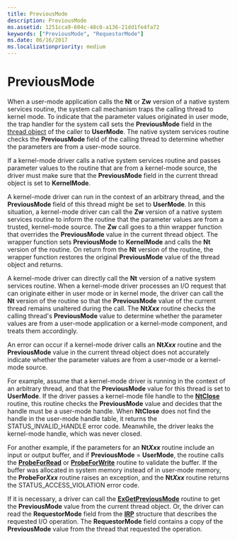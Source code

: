 ```yaml
---
title: PreviousMode
description: PreviousMode
ms.assetid: 1251cca9-604c-48c0-a136-21dd1fe4fa72
keywords: ["PreviousMode", "RequestorMode"]
ms.date: 06/16/2017
ms.localizationpriority: medium
---
```


# PreviousMode


When a user-mode application calls the **Nt** or **Zw** version of a native system services routine, the system call mechanism traps the calling thread to kernel mode. To indicate that the parameter values originated in user mode, the trap handler for the system call sets the **PreviousMode** field in the [thread object](introduction-to-thread-objects.md) of the caller to **UserMode**. The native system services routine checks the **PreviousMode** field of the calling thread to determine whether the parameters are from a user-mode source.

If a kernel-mode driver calls a native system services routine and passes parameter values to the routine that are from a kernel-mode source, the driver must make sure that the **PreviousMode** field in the current thread object is set to **KernelMode**.

A kernel-mode driver can run in the context of an arbitrary thread, and the **PreviousMode** field of this thread might be set to **UserMode**. In this situation, a kernel-mode driver can call the **Zw** version of a native system services routine to inform the routine that the parameter values are from a trusted, kernel-mode source. The **Zw** call goes to a thin wrapper function that overrides the **PreviousMode** value in the current thread object. The wrapper function sets **PreviousMode** to **KernelMode** and calls the **Nt** version of the routine. On return from the **Nt** version of the routine, the wrapper function restores the original **PreviousMode** value of the thread object and returns.

A kernel-mode driver can directly call the **Nt** version of a native system services routine. When a kernel-mode driver processes an I/O request that can originate either in user mode or in kernel mode, the driver can call the **Nt** version of the routine so that the **PreviousMode** value of the current thread remains unaltered during the call. The **Nt*Xxx*** routine checks the calling thread's **PreviousMode** value to determine whether the parameter values are from a user-mode application or a kernel-mode component, and treats them accordingly.

An error can occur if a kernel-mode driver calls an **Nt*Xxx*** routine and the **PreviousMode** value in the current thread object does not accurately indicate whether the parameter values are from a user-mode or a kernel-mode source.

For example, assume that a kernel-mode driver is running in the context of an arbitrary thread, and that the **PreviousMode** value for this thread is set to **UserMode**. If the driver passes a kernel-mode file handle to the [**NtClose**](/windows-hardware/drivers/ddi/ntifs/nf-ntifs-ntclose) routine, this routine checks the **PreviousMode** value and decides that the handle must be a user-mode handle. When **NtClose** does not find the handle in the user-mode handle table, it returns the STATUS\_INVALID\_HANDLE error code. Meanwhile, the driver leaks the kernel-mode handle, which was never closed.

For another example, if the parameters for an **Nt*Xxx*** routine include an input or output buffer, and if **PreviousMode** = **UserMode**, the routine calls the [**ProbeForRead**](/windows-hardware/drivers/ddi/wdm/nf-wdm-probeforread) or [**ProbeForWrite**](/windows-hardware/drivers/ddi/wdm/nf-wdm-probeforwrite) routine to validate the buffer. If the buffer was allocated in system memory instead of in user-mode memory, the **ProbeFor*Xxx*** routine raises an exception, and the **Nt*Xxx*** routine returns the STATUS\_ACCESS\_VIOLATION error code.

If it is necessary, a driver can call the [**ExGetPreviousMode**](/windows-hardware/drivers/ddi/wdm/nf-wdm-exgetpreviousmode) routine to get the **PreviousMode** value from the current thread object. Or, the driver can read the **RequestorMode** field from the [**IRP**](/windows-hardware/drivers/ddi/wdm/ns-wdm-_irp) structure that describes the requested I/O operation. The **RequestorMode** field contains a copy of the **PreviousMode** value from the thread that requested the operation.

 

